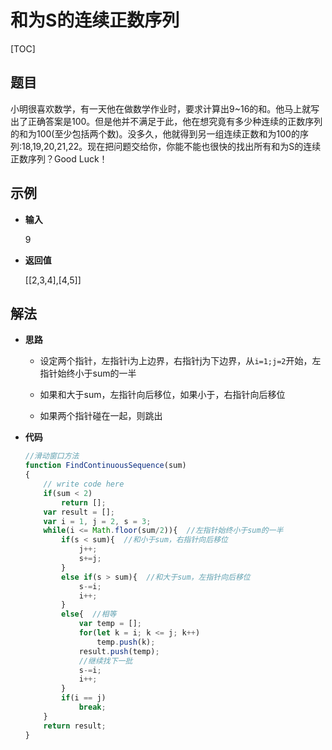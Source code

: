 # 和为S的连续正数序列

[TOC]

## 题目

小明很喜欢数学，有一天他在做数学作业时，要求计算出9~16的和。他马上就写出了正确答案是100。但是他并不满足于此，他在想究竟有多少种连续的正数序列的和为100(至少包括两个数)。没多久，他就得到另一组连续正数和为100的序列:18,19,20,21,22。现在把问题交给你，你能不能也很快的找出所有和为S的连续正数序列？Good Luck！



## 示例

- **输入**

  9

- **返回值**

  [[2,3,4],[4,5]]



## 解法

- **思路**

  - 设定两个指针，左指针i为上边界，右指针j为下边界，从`i=1;j=2`开始，左指针始终小于sum的一半

  - 如果和大于sum，左指针向后移位，如果小于，右指针向后移位

  - 如果两个指针碰在一起，则跳出

- **代码**

  ```javascript
  //滑动窗口方法
  function FindContinuousSequence(sum)
  {
      // write code here
      if(sum < 2)
          return [];
      var result = [];
      var i = 1, j = 2, s = 3;
      while(i <= Math.floor(sum/2)){  //左指针始终小于sum的一半
          if(s < sum){  //和小于sum，右指针向后移位
              j++;
              s+=j;
          }
          else if(s > sum){  //和大于sum，左指针向后移位
              s-=i;
              i++;
          }
          else{  //相等
              var temp = [];
              for(let k = i; k <= j; k++)
                  temp.push(k);
              result.push(temp);
              //继续找下一批
              s-=i;
              i++;
          }
          if(i == j)
              break;
      }
      return result;
  }
```
  
  